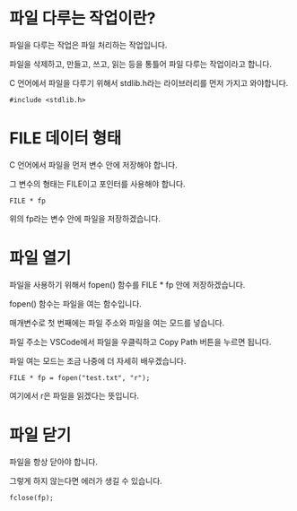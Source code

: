 # 파일 다루는 작업이란?
파일을 다루는 작업은 파일 처리하는 작업입니다.

파일을 삭제하고, 만들고, 쓰고, 읽는 등을 통틀어 파일 다루는 작업이라고 합니다.

C 언어에서 파일을 다루기 위해서 stdlib.h라는 라이브러리를 먼저 가지고 와야합니다.

```
#include <stdlib.h>
```

# FILE 데이터 형태
C 언어에서 파일을 먼저 변수 안에 저장해야 합니다.

그 변수의 형태는 FILE이고 포인터를 사용해야 합니다.

```
FILE * fp
```

위의 fp라는 변수 안에 파일을 저장하겠습니다.

# 파일 열기
파일을 사용하기 위해서 fopen() 함수를 FILE * fp 안에 저장하겠습니다.

fopen() 함수는 파일을 여는 함수입니다.

매개변수로 첫 번째에는 파일 주소와 파일을 여는 모드를 넣습니다.

파일 주소는 VSCode에서 파일을 우클릭하고 Copy Path 버튼을 누르면 됩니다.

파일 여는 모드는 조금 나중에 더 자세히 배우겠습니다.

```
FILE * fp = fopen("test.txt", "r");
```

여기에서 r은 파일을 읽겠다는 뜻입니다.

# 파일 닫기
파일을 항상 닫아야 합니다.

그렇게 하지 않는다면 에러가 생길 수 있습니다.

```
fclose(fp);
```
